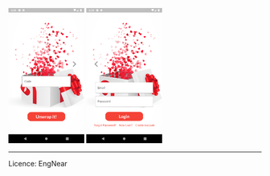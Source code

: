 

<img src="https://github.com/sadilak85/unWrapp/blob/main/git_pics/Page1.png" width="30%">                        <img src="https://github.com/sadilak85/unWrapp/blob/main/git_pics/Page2.png" width="30%">

----------------------

Licence: EngNear
